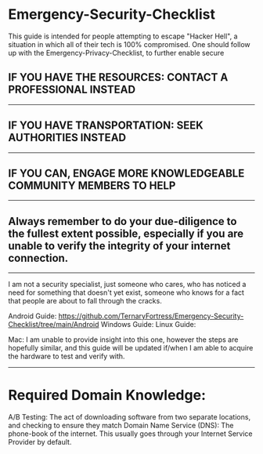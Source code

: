 # Emergency-Security-Checklist
This guide is intended for people attempting to escape "Hacker Hell", a situation in which all of their tech is 100% compromised.
One should follow up with the Emergency-Privacy-Checklist, to further enable secure 

## IF YOU HAVE THE RESOURCES: CONTACT A PROFESSIONAL INSTEAD
--------------------------------------------------
## IF YOU HAVE TRANSPORTATION: SEEK AUTHORITIES INSTEAD
--------------------------------------------------
## IF YOU CAN, ENGAGE MORE KNOWLEDGEABLE COMMUNITY MEMBERS TO HELP
--------------------------------------------------
## Always remember to do your due-diligence to the fullest extent possible, especially if you are unable to verify the integrity of your internet connection.
--------------------------------------------------

I am not a security specialist, just someone who cares, who has noticed a need for something that doesn't yet exist, someone who knows for a fact that people are about to fall through the cracks.

Android Guide: https://github.com/TernaryFortress/Emergency-Security-Checklist/tree/main/Android
Windows Guide:
Linux Guide:

Mac: I am unable to provide insight into this one, however the steps are hopefully similar, and this guide will be updated if/when I am able to acquire the hardware to test and verify with.

--------------------------------------------------

# Required Domain Knowledge:
A/B Testing: The act of downloading software from two separate locations, and checking to ensure they match
Domain Name Service (DNS): The phone-book of the internet. This usually goes through your Internet Service Provider by default.
